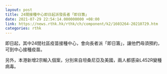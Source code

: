```yaml
---
layout: post
title: 24間接種中心即日起派發長者「即日籌」
date: 2021-07-29 22:54:14.000000000 +08:00
link: https://news.rthk.hk/rthk/ch/component/k2/1603264-20210729.htm
categories: rthk
---
```


即日起，其中24間社區疫苗接種中心，會向長者派「即日籌」，讓他們毋須預約，可到中心接種疫苗。

另外，本港新增2宗輸入個案，分別來自坦桑尼亞及美國，兩人都感染L452R變種病毒。
